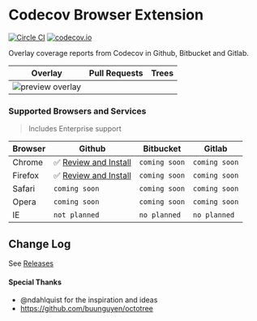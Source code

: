 Codecov Browser Extension
=========================

[![Circle CI](https://img.shields.io/circleci/project/codecov/browser-extension/master.svg)](https://circleci.com/gh/codecov/browser-extension) [![codecov.io](https://img.shields.io/codecov/c/github/codecov/browser-extension.svg)](https://codecov.io/github/codecov/browser-extension)

Overlay coverage reports from Codecov in Github, Bitbucket and Gitlab.

|                                                       **Overlay**                                                       | **Pull Requests** | **Trees** |
| :---------------------------------------------------------------------------------------------------------------------: | :---------------: | :-------: |
| ![preview overlay](https://cloud.githubusercontent.com/assets/2041757/6550771/026264e8-c660-11e4-8802-129e13ce18a3.png) |                   |           |


### Supported Browsers and Services
> Includes Enterprise support

| Browser |                   Github                   |   Bitbucket   |     Gitlab    |
| ------- | ------------------------------------------ | ------------- | ------------- |
| Chrome  | :white_check_mark: [Review and Install][0] | `coming soon` | `coming soon` |
| Firefox | :white_check_mark: [Review and Install][1] | `coming soon` | `coming soon` |
| Safari  | `coming soon`                              | `coming soon` | `coming soon` |
| Opera   | `coming soon`                              | `coming soon` | `coming soon` |
| IE      | `not planned`                              | `no planned`  | `no planned`  |

[0]: https://chrome.google.com/webstore/detail/codecov-extension/keefkhehidemnokodkdkejapdgfjmijf
[1]: https://addons.mozilla.org/en-US/firefox/addon/codecov-extension/


## Change Log
See [Releases](https://github.com/codecov/browser-extension/releases)

#### Special Thanks
- @ndahlquist for the inspiration and ideas
- https://github.com/buunguyen/octotree
